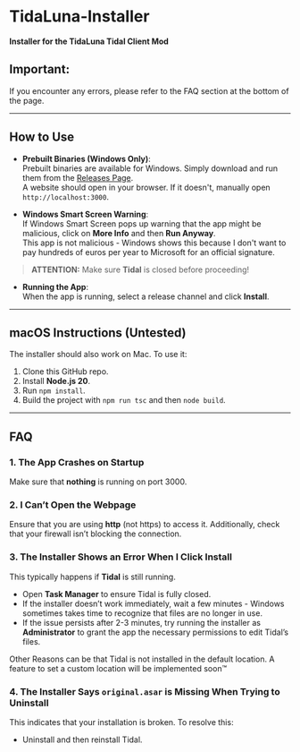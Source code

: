 # TidaLuna-Installer

**Installer for the TidaLuna Tidal Client Mod**

## Important:

If you encounter any errors, please refer to the FAQ section at the bottom of the page.

---

## How to Use

- **Prebuilt Binaries (Windows Only)**:  
  Prebuilt binaries are available for Windows. Simply download and run them from the [Releases Page](http://localhost:3000).  
  A website should open in your browser. If it doesn't, manually open `http://localhost:3000`.

- **Windows Smart Screen Warning**:  
  If Windows Smart Screen pops up warning that the app might be malicious, click on **More Info** and then **Run Anyway**.  
  This app is not malicious - Windows shows this because I don't want to pay hundreds of euros per year to Microsoft for an official signature.

> **ATTENTION:** Make sure **Tidal** is closed before proceeding!

- **Running the App**:  
  When the app is running, select a release channel and click **Install**.

---

## macOS Instructions (Untested)

The installer should also work on Mac. To use it:

1. Clone this GitHub repo.
2. Install **Node.js 20**.
3. Run `npm install`.
4. Build the project with `npm run tsc` and then `node build`.

---

## FAQ

### 1. The App Crashes on Startup

Make sure that **nothing** is running on port 3000.

### 2. I Can’t Open the Webpage

Ensure that you are using **http** (not https) to access it. Additionally, check that your firewall isn’t blocking the connection.

### 3. The Installer Shows an Error When I Click Install

This typically happens if **Tidal** is still running.

- Open **Task Manager** to ensure Tidal is fully closed.
- If the installer doesn’t work immediately, wait a few minutes - Windows sometimes takes time to recognize that files are no longer in use.
- If the issue persists after 2-3 minutes, try running the installer as **Administrator** to grant the app the necessary permissions to edit Tidal’s files.

Other Reasons can be that Tidal is not installed in the default location. A feature to set a custom location will be implemented soon™

### 4. The Installer Says `original.asar` is Missing When Trying to Uninstall

This indicates that your installation is broken. To resolve this:

- Uninstall and then reinstall Tidal.
